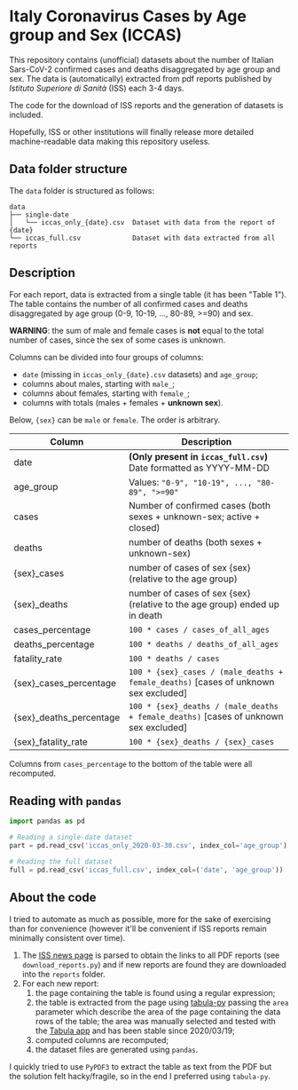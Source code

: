 # Italy Coronavirus Cases by Age group and Sex (ICCAS)

This repository contains (unofficial) datasets about the number of Italian 
Sars-CoV-2 confirmed cases and deaths disaggregated by age group and sex. 
The data is (automatically) extracted from pdf reports published by 
_Istituto Superiore di Sanità_ (ISS) each 3-4 days.

The code for the download of ISS reports and the generation of datasets is 
included.

Hopefully, ISS or other institutions will finally release more detailed 
machine-readable data making this repository useless. 

## Data folder structure
The `data` folder is structured as follows:
```
data
├── single-date                     
│   └── iccas_only_{date}.csv  Dataset with data from the report of {date}
└── iccas_full.csv             Dataset with data extracted from all reports
```

## Description
For each report, data is extracted from a single table (it has been "Table 1").
The table contains the number of all confirmed cases and deaths disaggregated 
by age group (0-9, 10-19, ..., 80-89, >=90) and sex.

**WARNING**: the sum of male and female cases is **not** equal to the total 
number of cases, since the sex of some cases is unknown.

Columns can be divided into four groups of columns:
- `date` (missing in `iccas_only_{date}.csv` datasets) and `age_group`;
- columns about males, starting with `male_`;
- columns about females, starting with `female_`;
- columns with totals (males + females + **unknown sex**).

Below, `{sex}` can be `male` or `female`. The order is arbitrary.

| Column                  | Description                                                                                  |
|-------------------------|----------------------------------------------------------------------------------------------|
| date                    | **(Only present in `iccas_full.csv`)** Date formatted as YYYY-MM-DD |
| age_group               | Values: `"0-9", "10-19", ..., "80-89", ">=90"`    
| cases                   | Number of confirmed cases (both sexes + unknown-sex; active + closed)                |
| deaths                  | number of deaths (both sexes + unknown-sex)                           |
| {sex}_cases             | number of cases of sex {sex} (relative to the age group)                                     |
| {sex}_deaths            | number of cases of sex {sex} (relative to the age group) ended up in death        |
| cases_percentage        | `100 * cases / cases_of_all_ages`                                                            |
| deaths_percentage       | `100 * deaths / deaths_of_all_ages`                                                          |
| fatality_rate           | `100 * deaths / cases`                                                                       |
| {sex}_cases_percentage  | `100 * {sex}_cases / (male_deaths + female_deaths)` [cases of unknown sex excluded]          |
| {sex}_deaths_percentage | `100 * {sex}_deaths / (male_deaths + female_deaths)` [cases of unknown sex excluded]         | 
| {sex}_fatality_rate     | `100 * {sex}_deaths / {sex}_cases`                                                           |

Columns from `cases_percentage` to the bottom of the table were all recomputed.

## Reading with `pandas`
```python 
import pandas as pd

# Reading a single-date dataset
part = pd.read_csv('iccas_only_2020-03-30.csv', index_col='age_group')   # or index_col=0

# Reading the full dataset
full = pd.read_csv('iccas_full.csv', index_col=('date', 'age_group'))  # or index_col=(0, 1)
```

## About the code

I tried to automate as much as possible, more for the sake of exercising than 
for convenience (however it'll be convenient if ISS reports remain minimally 
consistent over time). 

1. The [ISS news page]() is parsed to obtain the links to all PDF reports 
   (see `download_reports.py`) and if new reports are found they are downloaded 
   into the `reports` folder.
2. For each new report:
    1. the page containing the table is found using a regular expression;
    2. the table is extracted from the page using [tabula-py](https://github.com/chezou/tabula-py) 
       passing the `area` parameter which describe the area of the page containing 
       the data rows of the table; the area was manually selected and tested 
       with the [Tabula app](https://tabula.technology/) and has been stable 
       since 2020/03/19;
    3. computed columns are recomputed;
    4. the dataset files are generated using `pandas`.

I quickly tried to use `PyPDF3` to extract the table as text from the PDF but  
the solution felt hacky/fragile, so in the end I preferred using `tabula-py`.
